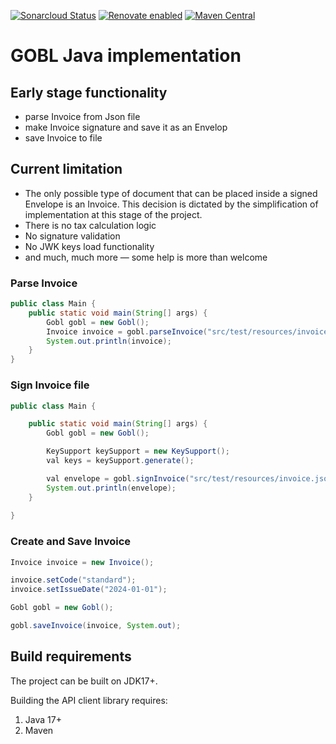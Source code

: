 [![Sonarcloud Status](https://sonarcloud.io/api/project_badges/measure?project=alapierre_ksef-java-rest-client&metric=alert_status)](https://sonarcloud.io/dashboard?id=alapierre_gobl.java)
[![Renovate enabled](https://img.shields.io/badge/renovate-enabled-brightgreen.svg)](https://renovatebot.com/)
[![Maven Central](http://img.shields.io/maven-central/v/io.alapierre.gobl/gobl-java)](https://search.maven.org/artifact/io.alapierre.gobl/gobl-java)

# GOBL Java implementation

## Early stage functionality

- parse Invoice from Json file
- make Invoice signature and save it as an Envelop
- save Invoice to file

## Current limitation

- The only possible type of document that can be placed inside a signed Envelope is an Invoice. This decision is dictated by the simplification of implementation at this stage of the project.
- There is no tax calculation logic
- No signature validation
- No JWK keys load functionality
- and much, much more — some help is more than welcome

### Parse Invoice

````java
public class Main {
    public static void main(String[] args) {
        Gobl gobl = new Gobl();
        Invoice invoice = gobl.parseInvoice("src/test/resources/invoice.json");
        System.out.println(invoice);
    }
}
````

### Sign Invoice file

````java
public class Main {

    public static void main(String[] args) {
        Gobl gobl = new Gobl();

        KeySupport keySupport = new KeySupport();
        val keys = keySupport.generate();

        val envelope = gobl.signInvoice("src/test/resources/invoice.json", keys.privateKey(), UUID.randomUUID());
        System.out.println(envelope);
    }
    
}
````

### Create and Save Invoice

````java
Invoice invoice = new Invoice();

invoice.setCode("standard");
invoice.setIssueDate("2024-01-01");

Gobl gobl = new Gobl();

gobl.saveInvoice(invoice, System.out);
````

## Build requirements

The project can be built on JDK17+.

Building the API client library requires:
1. Java 17+
2. Maven
